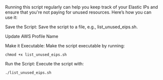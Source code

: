 Running this script regularly can help you keep track of your Elastic IPs and ensure that you're not paying for unused resources. Here’s how you can use it:

Save the Script: Save the script to a file, e.g., list_unused_eips.sh.

Update AWS Profile Name

Make it Executable: Make the script executable by running:

```chmod +x list_unused_eips.sh```

Run the Script: Execute the script with:

```./list_unused_eips.sh```

